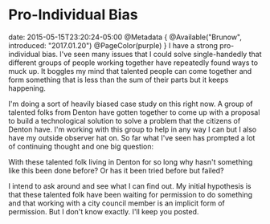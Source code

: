 # Pro-Individual Bias
date: 2015-05-15T23:20:24-05:00
@Metadata {
  @Available("Brunow", introduced: "2017.01.20")
  @PageColor(purple)
}
I have a strong pro-individual bias. I've seen many issues that I could solve single-handedly that different groups of people working together have repeatedly found ways to muck up. It boggles my mind that talented people can come together and form something that is less than the sum of their parts but it keeps happening.

I'm doing a sort of heavily biased case study on this right now. A group of talented folks from Denton have gotten together to come up with a proposal to build a technological solution to solve a problem that the citizens of Denton have. I'm working with this group to help in any way I can but I also have my outside observer hat on. So far what I've seen has prompted a lot of continuing thought and one big question:

With these talented folk living in Denton for so long why hasn't something like this been done before? Or has it been tried before but failed?

I intend to ask around and see what I can find out. My initial hypothesis is that these talented folk have been waiting for permission to do something and that working with a city council member is an implicit form of permission. But I don't know exactly. I'll keep you posted.

